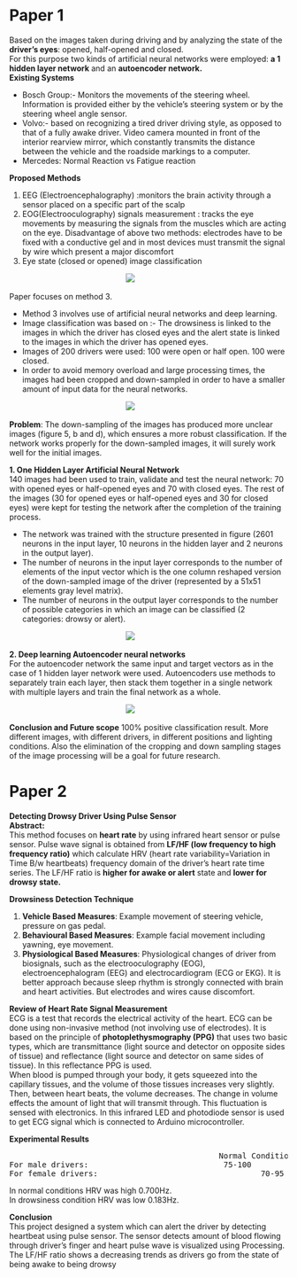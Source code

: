 # Paper 1  
Based on the images taken during driving and by analyzing the state of the **driver’s eyes**: opened, half-opened and closed.  
For this purpose two kinds of artificial neural networks were employed: **a 1 hidden layer network** and an **autoencoder network.**  
**Existing Systems**  
* Bosch Group:- Monitors the movements of the steering wheel. Information is provided either by the vehicle’s steering system or by the steering wheel angle sensor.  
* Volvo:- based on recognizing a tired driver driving style, as opposed to that of a fully awake driver. Video camera mounted in front of the interior rearview mirror, which constantly transmits the distance between the vehicle and the roadside markings to a computer.  
* Mercedes: Normal Reaction vs Fatigue reaction  
  
**Proposed Methods**  
1. EEG (Electroencephalography) :monitors the brain activity through a sensor placed on a specific part of the scalp
2. EOG(Electrooculography) signals measurement : tracks the eye movements by measuring the signals from the muscles which are acting on the eye.
Disadvantage of above two methods:  electrodes have to be fixed with a conductive gel and in most devices must transmit the signal by wire which present a major discomfort
3. Eye state (closed or opened) image classification
<pre>
                         <img src="https://user-images.githubusercontent.com/30290570/91794766-7fd24880-ec39-11ea-945a-2f3ce1830597.png">
</pre>
  
Paper focuses on method 3. 
* Method 3 involves use of artificial neural networks and deep learning.  
* Image classification was based on :- The drowsiness is linked to the images in which the driver has closed eyes and the alert state is linked to the images in which the driver has opened eyes.  
* Images of 200 drivers were used: 100 were open or half open. 100 were closed.  
* In order to avoid memory overload and large processing times, the images had been cropped and down-sampled in order to have a smaller amount of input data for the neural networks.  
<pre>
                         <img src="https://user-images.githubusercontent.com/30290570/91795136-7d242300-ec3a-11ea-8b7a-cd0b3e7a4644.png">
</pre>
**Problem**: The down-sampling of the images has produced more unclear images (figure 5, b and d), which ensures a more robust classification. If the network works properly for the down-sampled images, it will surely work well for the initial images. 

**1. One Hidden Layer Artificial Neural Network**  
140 images had been used to train, validate and test the neural network: 70 with opened eyes or half-opened eyes and 70 with closed eyes. The rest of the images (30 for opened eyes or half-opened eyes and 30 for closed eyes) were kept for testing the network after the completion of the training process.  
  
* The network was trained with the structure presented in figure  (2601 neurons in the input layer, 10 neurons in the hidden layer and 2 neurons in the output layer). 
* The number of neurons in the input layer corresponds to the number of elements of the input vector which is the one column reshaped version of the down-sampled image of the driver (represented by a 51x51 elements gray level matrix). 
* The number of neurons in the output layer corresponds to the number of possible categories in which an image can be classified (2 categories:
drowsy or alert).
<pre>
                         <img src="https://user-images.githubusercontent.com/30290570/91796078-f9b80100-ec3c-11ea-9481-8609877be9b8.png">
</pre>

**2.  Deep learning Autoencoder neural networks**  
For the autoencoder network the same input and target vectors as in the case of 1 hidden layer network were used. Autoencoders use methods to separately train each layer, then stack them together in a single network with multiple layers and train the final network as a whole.
<pre>
                         <img src="https://user-images.githubusercontent.com/30290570/91796278-5f0bf200-ec3d-11ea-9326-08a5a5d5bea3.png">
</pre>
  
**Conclusion and Future scope**
100% positive classification result.
More different images, with different drivers, in different positions and lighting conditions. Also the elimination of the cropping and down sampling stages of the image processing will be a goal for future research. 
  
# Paper 2  
**Detecting Drowsy Driver Using Pulse Sensor**  
**Abstract:**   
This method focuses on **heart rate** by using infrared heart sensor or pulse sensor. Pulse wave signal is obtained from **LF/HF (low frequency to high frequency ratio)** which calculate HRV (heart rate variability=Variation in Time B/w heartbeats) frequency domain of the driver’s heart rate time series. The LF/HF ratio is **higher for awake or alert** state and **lower for drowsy state.**  
  
**Drowsiness Detection Technique**
1. **Vehicle Based Measures**: Example movement of steering vehicle, pressure on gas pedal.  
2. **Behavioural Based Measures**: Example facial movement including yawning, eye movement.  
3. **Physiological Based Measures**: Physiological changes of driver from biosignals, such as the electrooculography (EOG), electroencephalogram (EEG) and electrocardiogram (ECG or EKG). It is better approach because sleep rhythm is strongly connected with brain and heart activities. But electrodes and wires cause discomfort.  
  
**Review of Heart Rate Signal Measurement**  
ECG is a test that records the electrical activity of the heart. ECG can be done using non-invasive method (not involving use of electrodes). It is based on the principle of **photoplethysmography (PPG)** that uses two basic types, which are transmittance (light source and detector on opposite sides of tissue) and reflectance (light source and detector on same sides of tissue).  In this reflectance PPG is used.  
When blood is pumped through your body, it gets squeezed into the capillary tissues, and the volume of those tissues increases very slightly. Then, between heart beats, the volume decreases. The change in volume effects the amount of light that will transmit through. This fluctuation is sensed with electronics. In this infrared LED and photodiode sensor is used to get ECG signal which is connected to Arduino microcontroller.   
  
**Experimental Results**
<pre>
	                                         Normal Condition(BPM)                            Drowsy Condition(BPM)
For male drivers:	   	                      75-100                                               50-65
For female drivers:                                   70-95                                                45-63
</pre>
In normal conditions HRV was high 0.700Hz.  
In drowsiness condition HRV was low 0.183Hz. 
  
**Conclusion**  
This project designed a system which can alert the driver by detecting heartbeat using pulse sensor. The sensor detects amount of blood flowing through driver’s finger and heart pulse wave is visualized using Processing. The LF/HF ratio shows a decreasing trends as drivers go from the state of being awake to being drowsy
